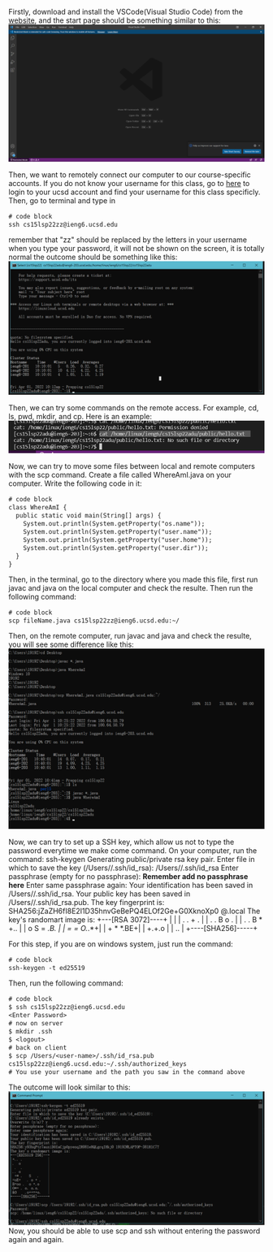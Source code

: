 Firstly, download and install the VSCode(Visual Studio Code) from the [website](https://code.visualstudio.com/), and the start page should be something similar to this: 
![Image](install-VSCode.png)

Then, we want to remotely connect our computer to our course-specific accounts. If you do not know your username for this class, go to [here](https://sdacs.ucsd.edu/~icc/index.php) to login to your ucsd account and find your username for this class specificly. 
Then, go to terminal and type in 
```
# code block
ssh cs15lsp22zz@ieng6.ucsd.edu
```
remember that "zz" should be replaced by the letters in your username
when you type your password, it will not be shown on the screen, it is totally normal
the outcome should be something like this:
![image](remote-connection-result.png)

Then, we can try some commands on the remote access. For example, cd, ls, pwd, mkdir, and cp. Here is an example: 
![image](command-try.png)

Now, we can try to move some files between local and remote computers with the scp command. Create a file called WhereAmI.java on your computer. Write the following code in it: 
```
# code block
class WhereAmI {
  public static void main(String[] args) {
    System.out.println(System.getProperty("os.name"));
    System.out.println(System.getProperty("user.name"));
    System.out.println(System.getProperty("user.home"));
    System.out.println(System.getProperty("user.dir"));
  }
}

```
Then, in the terminal, go to the directory where you made this file, first run javac and java on the local computer and check the resulte. Then run the following command:
```
# code block
scp fileName.java cs15lsp22zz@ieng6.ucsd.edu:~/
```

Then, on the remote computer, run javac and java and check the resulte, you will see some difference like this: 
![image](moving-file.png)

Now, we can try to set up a SSH key, which allow us not to type the password everytime we make come command. On your computer, run the command: 
ssh-keygen
Generating public/private rsa key pair.
Enter file in which to save the key (/Users/<user-name>/.ssh/id_rsa): /Users/<user-name>/.ssh/id_rsa
Enter passphrase (empty for no passphrase):
**Remember add no passphrase here**
Enter same passphrase again: 
Your identification has been saved in /Users/<user-name>/.ssh/id_rsa.
Your public key has been saved in /Users/<user-name>/.ssh/id_rsa.pub.
The key fingerprint is:
SHA256:jZaZH6fI8E2I1D35hnvGeBePQ4ELOf2Ge+G0XknoXp0 <user-name>@<system>.local
The key's randomart image is:
+---[RSA 3072]----+
|                 |
|       . . + .   |
|      . . B o .  |
|     . . B * +.. |
|      o S = *.B. |
|       = = O.*.*+|
|        + * *.BE+|
|           +.+.o |
|             ..  |
+----[SHA256]-----+

For this step, if you are on windows system, just run the command: 
```
# code block
ssh-keygen -t ed25519
```
Then, run the following command: 
```
# code block
$ ssh cs15lsp22zz@ieng6.ucsd.edu
<Enter Password>
# now on server
$ mkdir .ssh
$ <logout>
# back on client
$ scp /Users/<user-name>/.ssh/id_rsa.pub cs15lsp22zz@ieng6.ucsd.edu:~/.ssh/authorized_keys
# You use your username and the path you saw in the command above
```
The outcome will look similar to this: 
![image](set-up-SSH-key.png)
Now, you should be able to use scp and ssh without entering the password again and again. 